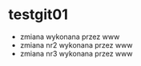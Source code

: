 # testgit01

- zmiana wykonana przez www
- zmiana nr2 wykonana przez www
- zmiana nr3 wykonana przez www
